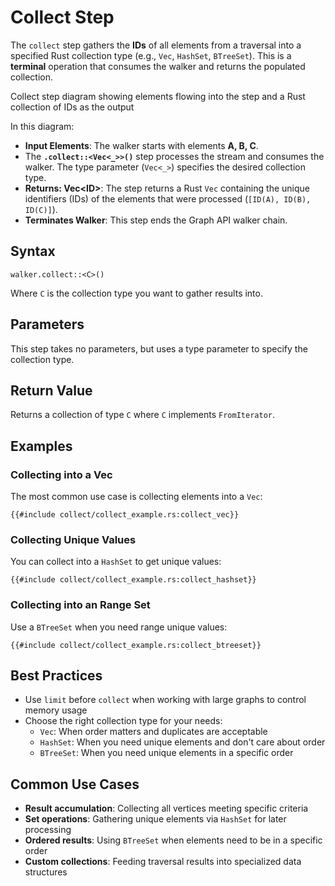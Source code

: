 # Collect Step

The `collect` step gathers the **IDs** of all elements from a traversal into a specified Rust collection type (e.g., `Vec`, `HashSet`, `BTreeSet`). This is a **terminal** operation that consumes the walker and returns the populated collection.

<object type="image/svg+xml" data="collect/image.svg" title="Collect Step Diagram">
Collect step diagram showing elements flowing into the step and a Rust collection of IDs as the output
</object>

In this diagram:

- **Input Elements**: The walker starts with elements **A, B, C**.
- The **`.collect::<Vec<_>>()`** step processes the stream and consumes the walker. The type parameter (`Vec<_>`) specifies the desired collection type.
- **Returns: Vec&lt;ID&gt;**: The step returns a Rust `Vec` containing the unique identifiers (IDs) of the elements that were processed (`[ID(A), ID(B), ID(C)]`).
- **Terminates Walker**: This step ends the Graph API walker chain.

## Syntax

```rust,noplayground
walker.collect::<C>()
```

Where `C` is the collection type you want to gather results into.

## Parameters

This step takes no parameters, but uses a type parameter to specify the collection type.

## Return Value

Returns a collection of type `C` where `C` implements `FromIterator`.

## Examples

### Collecting into a Vec

The most common use case is collecting elements into a `Vec`:

```rust,noplayground
{{#include collect/collect_example.rs:collect_vec}}
```

### Collecting Unique Values

You can collect into a `HashSet` to get unique values:

```rust,noplayground
{{#include collect/collect_example.rs:collect_hashset}}
```

### Collecting into an Range Set

Use a `BTreeSet` when you need range unique values:

```rust,noplayground
{{#include collect/collect_example.rs:collect_btreeset}}
```

## Best Practices

- Use `limit` before `collect` when working with large graphs to control memory usage
- Choose the right collection type for your needs:
  - `Vec`: When order matters and duplicates are acceptable
  - `HashSet`: When you need unique elements and don't care about order
  - `BTreeSet`: When you need unique elements in a specific order

## Common Use Cases

- **Result accumulation**: Collecting all vertices meeting specific criteria
- **Set operations**: Gathering unique elements via `HashSet` for later processing
- **Ordered results**: Using `BTreeSet` when elements need to be in a specific order
- **Custom collections**: Feeding traversal results into specialized data structures
